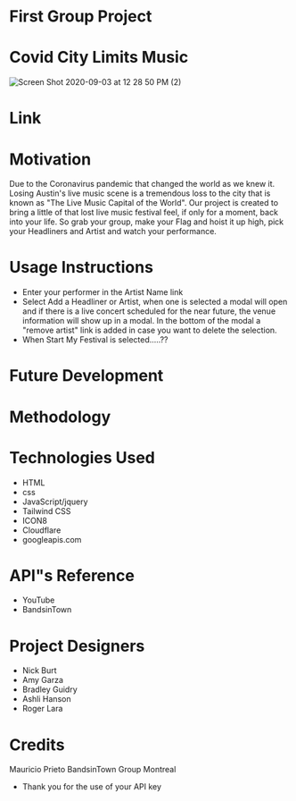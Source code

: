 # First Group Project 
# Covid City Limits Music
![Screen Shot 2020-09-03 at 12 28 50 PM (2)](https://user-images.githubusercontent.com/60681276/92148533-543e9200-ede2-11ea-8db4-5f6870fdbae9.png)

# Link

# Motivation 
Due to the Coronavirus pandemic that changed the world as we knew it. Losing Austin's live music scene is a tremendous loss to the city that is known as "The Live Music Capital of the World". Our project is created to bring a little of that lost live music festival feel, if only for a moment, back into your life. So grab your group, make your Flag and hoist it up high, pick your Headliners and Artist and watch your performance.

# Usage Instructions
* Enter your performer in the Artist Name link
* Select Add a Headliner or Artist, when one is selected a modal will open and if there is a live  concert scheduled for the near future, the venue information will show up in a modal. In the bottom of the modal a "remove artist" link is added in case you want to delete the selection.
* When Start My Festival is selected.....?? 

# Future Development 

# Methodology

# Technologies Used
* HTML
* css
* JavaScript/jquery 
* Tailwind CSS 
* ICON8 
* Cloudflare 
* googleapis.com 


# API"s Reference 
* YouTube
* BandsinTown

# Project Designers
* Nick Burt      
* Amy Garza
* Bradley Guidry
* Ashli Hanson       
* Roger Lara       
    

# Credits
Mauricio Prieto BandsinTown Group Montreal
* Thank you for the use of your API key












